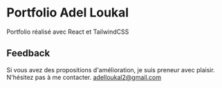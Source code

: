 
# Portfolio Adel Loukal

Portfolio réalisé avec React et TailwindCSS 


## Feedback

Si vous avez des propositions d'amélioration, je suis preneur avec plaisir. N'hésitez pas à me contacter.
adelloukal2@gmail.com

